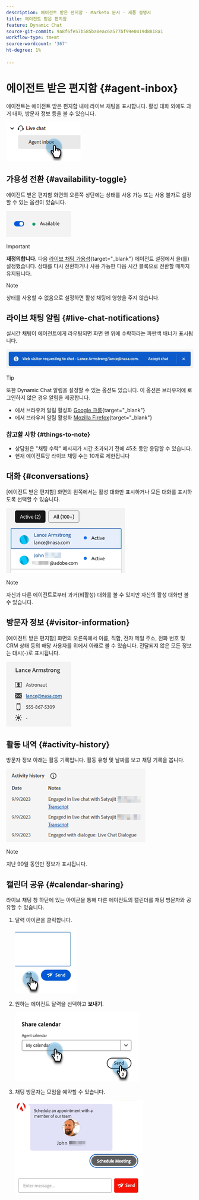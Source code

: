 ```yaml
---
description: 에이전트 받은 편지함 - Marketo 문서 - 제품 설명서
title: 에이전트 받은 편지함
feature: Dynamic Chat
source-git-commit: 9a8f6fe57b585ba0eac6a577bf99e0419d8818a1
workflow-type: tm+mt
source-wordcount: '367'
ht-degree: 1%

---
```


# 에이전트 받은 편지함 {#agent-inbox}

에이전트는 에이전트 받은 편지함 내에 라이브 채팅을 표시합니다. 활성 대화 외에도 과거 대화, 방문자 정보 등을 볼 수 있습니다.

![](assets/agent-inbox-1.png)

## 가용성 전환 {#availability-toggle}

에이전트 받은 편지함 화면의 오른쪽 상단에는 상태를 사용 가능 또는 사용 불가로 설정할 수 있는 옵션이 있습니다.

![](assets/agent-inbox-2.png)

>[!IMPORTANT]
>
>**재정의합니다.** 다음 [라이브 채팅 가용성](/help/marketo/product-docs/demand-generation/dynamic-chat/setup-and-configuration/agent-settings.md#live-chat-availability){target="_blank"} 에이전트 설정에서 을(를) 설정했습니다. 상태를 다시 전환하거나 사용 가능한 다음 시간 블록으로 전환할 때까지 유지됩니다.

>[!NOTE]
>
>상태를 사용할 수 없음으로 설정하면 활성 채팅에 영향을 주지 않습니다.

## 라이브 채팅 알림 {#live-chat-notifications}

실시간 채팅이 에이전트에게 라우팅되면 화면 맨 위에 수락하라는 파란색 배너가 표시됩니다.

![](assets/agent-inbox-3.png)

>[!TIP]
>
>또한 Dynamic Chat 알림을 설정할 수 있는 옵션도 있습니다. 이 옵션은 브라우저에 로그인하지 않은 경우 알림을 제공합니다.
>
>* 에서 브라우저 알림 활성화 [Google 크롬](https://support.google.com/chrome/answer/3220216?hl=en&amp;co=GENIE.Platform%3DDesktop){target="_blank"}
>* 에서 브라우저 알림 활성화 [Mozilla Firefox](https://support.mozilla.org/en-US/kb/push-notifications-firefox){target="_blank"}

### 참고할 사항 {#things-to-note}

* 상담원은 &quot;채팅 수락&quot; 메시지가 시간 초과되기 전에 45초 동안 응답할 수 있습니다.
* 현재 에이전트당 라이브 채팅 수는 10개로 제한됩니다

## 대화 {#conversations}

[에이전트 받은 편지함] 화면의 왼쪽에서는 활성 대화만 표시하거나 모든 대화를 표시하도록 선택할 수 있습니다.

![](assets/agent-inbox-4.png)

>[!NOTE]
>
>자신과 다른 에이전트로부터 과거(비활성) 대화를 볼 수 있지만 자신의 활성 대화만 볼 수 있습니다.

## 방문자 정보 {#visitor-information}

[에이전트 받은 편지함] 화면의 오른쪽에서 이름, 직함, 전자 메일 주소, 전화 번호 및 CRM 상태 등의 해당 사용자를 위에서 아래로 볼 수 있습니다. 전달되지 않은 모든 정보는 대시(-)로 표시됩니다.

![](assets/agent-inbox-5.png)

## 활동 내역 {#activity-history}

방문자 정보 아래는 활동 기록입니다. 활동 유형 및 날짜를 보고 채팅 기록을 봅니다.

![](assets/agent-inbox-6.png)

>[!NOTE]
>
>지난 90일 동안만 정보가 표시됩니다.

## 캘린더 공유 {#calendar-sharing}

라이브 채팅 창 하단에 있는 아이콘을 통해 다른 에이전트의 캘린더를 채팅 방문자와 공유할 수 있습니다.

1. 달력 아이콘을 클릭합니다.

   ![](assets/agent-inbox-7.png)

1. 원하는 에이전트 달력을 선택하고 **보내기**.

   ![](assets/agent-inbox-8.png)

1. 채팅 방문자는 모임을 예약할 수 있습니다.

   ![](assets/agent-inbox-9.png)
